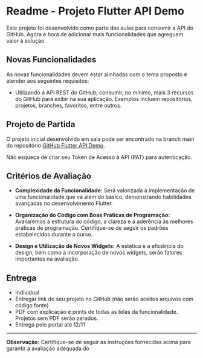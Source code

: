 # Readme - Projeto Flutter API Demo

Este projeto foi desenvolvido como parte das aulas para consumir a API do GitHub. Agora é hora de adicionar mais funcionalidades que agreguem valor à solução.

## Novas Funcionalidades

As novas funcionalidades devem estar alinhadas com o tema proposto e atender aos seguintes requisitos:

- Utilizando a API REST do GitHub, consumir, no mínimo, mais 3 recursos do GitHub para exibir na sua aplicação. Exemplos incluem repositórios, projetos, branches, favoritos, entre outros.

## Projeto de Partida

O projeto inicial desenvolvido em sala pode ser encontrado na branch main do repositório [GitHub Flutter API Demo](https://github.com/dcvieira/flutter_api_demo).

Não esqueça de criar seu Token de Acesso à API (PAT) para autenticação.

## Critérios de Avaliação

- **Complexidade da Funcionalidade:** Será valorizada a implementação de uma funcionalidade que vá além do básico, demonstrando habilidades avançadas no desenvolvimento Flutter.

- **Organização do Código com Boas Práticas de Programação:** Avaliaremos a estrutura do código, a clareza e a aderência às melhores práticas de programação. Certifique-se de seguir os padrões estabelecidos durante o curso.

- **Design e Utilização de Novos Widgets:** A estética e a eficiência do design, bem como a incorporação de novos widgets, serão fatores importantes na avaliação.

## Entrega

- Individual
- Entregar link do seu projeto no GitHub (não serão aceitos arquivos com código fonte)
- PDF com explicação e prints de todas as telas da funcionalidade. Projetos sem PDF serão zerados.
- Entrega pelo portal até 12/11

---

**Observação:** Certifique-se de seguir as instruções fornecidas acima para garantir a avaliação adequada do
